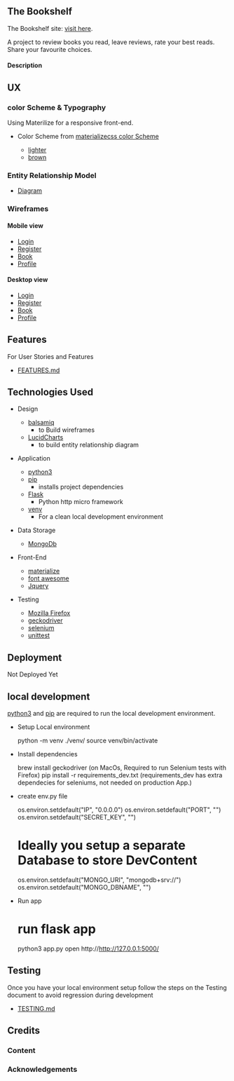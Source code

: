 The Bookshelf
---

The Bookshelf site: [visit here](#the-bookshelf).

A project to review books you read, leave reviews, rate your best reads. Share your favourite choices.

#### Description


## UX

### color Scheme & Typography 

Using Materilize for a responsive front-end. 

- Color Scheme from [materializecss color Scheme](https://materializecss.com/color.html)

    - [lighter](#readme-content/colorScheme/Lighter.png)
    - [brown](#readme-content/colorScheme/darker.png)


### Entity Relationship Model

- [Diagram](#readme-content/er_diagram.png)

### Wireframes

#### Mobile view 

- [Login](wireframes/Mobile/Login_Mobile.png)
- [Register](wireframes/Mobile/Register_Mobile.png)
- [Book](wireframes/Mobile/Book_Mobile.png)
- [Profile](wireframes/Mobile/Profile_Mobile.png)

#### Desktop view 

- [Login](wireframes/Desktop/Login.png) 
- [Register](wireframes/Desktop/Register.png)
- [Book](wireframes/Desktop/Book.png)
- [Profile](wireframes/Desktop/Profile.png)

## Features 

For User Stories and Features 

- [FEATURES.md](/FEATURES.md)

## Technologies Used 

- Design 
    - [balsamiq](https://balsamiq.com/)
        - to Build wireframes
    - [LucidCharts](https://www.lucidchart.com/) 
        - to build entity relationship diagram
- Application
    - [python3](https://www.python.org)
    - [pip](https://pypi.org/project/pip/)
      - installs project dependencies
    - [Flask](https://flask.palletsprojects.com/en/1.1.x/)
      - Python http micro framework  
    - [venv](https://docs.python.org/3/library/venv.html)
        - For a clean local development environment
- Data Storage
    - [MongoDb](https://www.mongodb.com/)
- Front-End
    - [materialize](https://materializecss.com/)
    - [font awesome](https://fontawesome.com/)
    - [Jquery](https://jquery.com/)

- Testing
    - [Mozilla Firefox](https://www.mozilla.org/en-US/firefox/new/)
    - [geckodriver](https://stackoverflow.com/questions/40208051/selenium-using-python-geckodriver-executable-needs-to-be-in-path)
    - [selenium](https://selenium-python.readthedocs.io/locating-elements.html#locating-elements)
    - [unittest](https://docs.python.org/3/library/unittest.html)
    
## Deployment 
    
Not Deployed Yet

## local development

[python3](https://www.python.org/downloads/) and [pip](https://pip.pypa.io/en/stable/installing/) are required to run the local development environment.

- Setup Local environment


    python -m venv ./venv/
    source venv/bin/activate
- Install dependencies
  

    brew install geckodriver (on MacOs, Required to run Selenium tests with Firefox)
    pip install -r requirements_dev.txt (requirements_dev has extra dependecies for seleniums, not needed on production App.)

- create env.py file

    
    os.environ.setdefault("IP", "0.0.0.0")
    os.environ.setdefault("PORT", "")
    os.environ.setdefault("SECRET_KEY", "")
    # Ideally you setup a separate Database to store DevContent
    os.environ.setdefault("MONGO_URI", "mongodb+srv://<url>")
    os.environ.setdefault("MONGO_DBNAME", "")

- Run app
  

    # run flask app
    python3 app.py
    open http://http://127.0.0.1:5000/

## Testing

Once you have your local environment setup follow the steps on the Testing document to avoid regression during development

- [TESTING.md](/TESTING.md)

## Credits 

### Content 

### Acknowledgements

